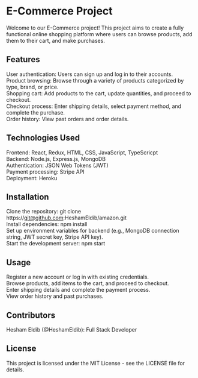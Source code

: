 # E-Commerce Project
Welcome to our E-Commerce project! This project aims to create a fully functional online shopping platform where users can browse products, add them to their cart, and make purchases.

## Features
  User authentication: Users can sign up and log in to their accounts.
<br>
Product browsing: Browse through a variety of products categorized by type, brand, or price.
<br>
Shopping cart: Add products to the cart, update quantities, and proceed to checkout.
<br>
Checkout process: Enter shipping details, select payment method, and complete the purchase.
<br>
Order history: View past orders and order details.
<br>

## Technologies Used
Frontend: React, Redux, HTML, CSS, JavaScript, TypeScricpt
<br>
Backend: Node.js, Express.js, MongoDB
<br>
Authentication: JSON Web Tokens (JWT)
<br>
Payment processing: Stripe API
<br>
Deployment: Heroku
<br>

## Installation
Clone the repository: git clone https://git@github.com:HeshamEldib/amazon.git
<br>
Install dependencies: npm install
<br>
Set up environment variables for backend (e.g., MongoDB connection string, JWT secret key, Stripe API key).
<br>
Start the development server: npm start
<br>

## Usage
Register a new account or log in with existing credentials.
<br>
Browse products, add items to the cart, and proceed to checkout.
<br>
Enter shipping details and complete the payment process.
<br>
View order history and past purchases.
<br>

## Contributors
Hesham Eldib (@HeshamEldib): Full Stack Developer

## License
This project is licensed under the MIT License - see the LICENSE file for details.
